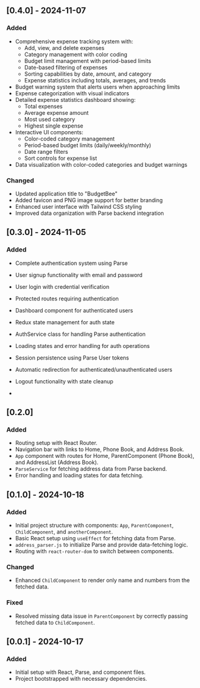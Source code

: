 ## [0.4.0] - 2024-11-07
### Added
- Comprehensive expense tracking system with:
  - Add, view, and delete expenses
  - Category management with color coding
  - Budget limit management with period-based limits
  - Date-based filtering of expenses
  - Sorting capabilities by date, amount, and category
  - Expense statistics including totals, averages, and trends
- Budget warning system that alerts users when approaching limits
- Expense categorization with visual indicators
- Detailed expense statistics dashboard showing:
  - Total expenses
  - Average expense amount
  - Most used category
  - Highest single expense
- Interactive UI components:
  - Color-coded category management
  - Period-based budget limits (daily/weekly/monthly)
  - Date range filters
  - Sort controls for expense list
- Data visualization with color-coded categories and budget warnings

### Changed
- Updated application title to "BudgetBee"
- Added favicon and PNG image support for better branding
- Enhanced user interface with Tailwind CSS styling
- Improved data organization with Parse backend integration

## [0.3.0] - 2024-11-05
### Added
- Complete authentication system using Parse
- User signup functionality with email and password
- User login with credential verification
- Protected routes requiring authentication
- Dashboard component for authenticated users
- Redux state management for auth state
- AuthService class for handling Parse authentication
- Loading states and error handling for auth operations
- Session persistence using Parse User tokens
- Automatic redirection for authenticated/unauthenticated users
- Logout functionality with state cleanup

- 
## [0.2.0]
### Added
- Routing setup with React Router.
- Navigation bar with links to Home, Phone Book, and Address Book.
- `App` component with routes for Home, ParentComponent (Phone Book), and AddressList (Address Book).
- `ParseService` for fetching address data from Parse backend.
- Error handling and loading states for data fetching.

## [0.1.0] - 2024-10-18
### Added
- Initial project structure with components: `App`, `ParentComponent`, `ChildComponent`, and `anotherComponent`.
- Basic React setup using `useEffect` for fetching data from Parse.
- `address_parser.js` to initialize Parse and provide data-fetching logic.
- Routing with `react-router-dom` to switch between components.

### Changed
- Enhanced `ChildComponent` to render only name and numbers from the fetched data.

### Fixed
- Resolved missing data issue in `ParentComponent` by correctly passing fetched data to `ChildComponent`.

## [0.0.1] - 2024-10-17
### Added
- Initial setup with React, Parse, and component files.
- Project bootstrapped with necessary dependencies.
